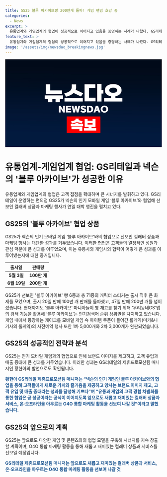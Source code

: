 ```yaml
---
title: GS25 블루 아카이브빵 200만개 돌파! 게임 팬덤 호강 중
categories:
  - News
excerpt: >
  유통업계와 게임업계의 협업이 성공적으로 이어지고 있음을 증명하는 사례가 나왔다. GS리테일이 운영하는 GS25와 넥슨의 게임 블루 아카이브가 협업한 컬래버 상품과 마케팅 행사가 대박을 터뜨리며 선보였다. 이로써 유통사와 게임사의 협업이 고객들의 이목을 끌 뿐만 아니라 매출 증대에도 기여하고 있음이 입증됐다. 게임과 실제 상품을 융합한 협업 상품들이 대성공을 거두며, 양사는 브랜드 이미지 제고와 고객 유입을 이루고 있다. 앞으로도 다양한 협업 모델을 통해 성공적인 시너지를 이끌어내겠다는 계획이다.
feature_text: >
  유통업계와 게임업계의 협업이 성공적으로 이어지고 있음을 증명하는 사례가 나왔다. GS리테일이 운영하는 GS25와 넥슨의 게임 블루 아카이브가 협업한 컬래버 상품과 마케팅 행사가 대박을 터뜨리며 선보였다. 이로써 유통사와 게임사의 협업이 고객들의 이목을 끌 뿐만 아니라 매출 증대에도 기여하고 있음이 입증됐다. 게임과 실제 상품을 융합한 협업 상품들이 대성공을 거두며, 양사는 브랜드 이미지 제고와 고객 유입을 이루고 있다. 앞으로도 다양한 협업 모델을 통해 성공적인 시너지를 이끌어내겠다는 계획이다.
image: '/assets/img/newsdao_breakingnews.jpg'
---
```


<p><img src="/assets/img/newsdao_breakingnews.jpg" alt="pcversion 속보" /></p>

<h1>유통업계-게임업계 협업: GS리테일과 넥슨의 '블루 아카이브'가 성공한 이유</h1>

<p data-ke-size="size16">유통업계와 게임업계의 협업은 고객 접점을 확대하며 큰 시너지를 발휘하고 있다. GS리테일이 운영하는 편의점 GS25가 넥슨의 인기 모바일 게임 ‘블루 아카이브’와 협업해 선보인 컬래버 상품과 마케팅 행사가 연일 대박 행진을 펼치고 있다.</p>

<h2 data-ke-size="size24">GS25의 '블루 아카이브' 협업 상품</h2>

<p data-ke-size="size16">GS25가 넥슨의 인기 모바일 게임 ‘블루 아카이브’와의 협업으로 선보인 컬래버 상품과 마케팅 행사는 대단한 성과를 거두었습니다. 이러한 협업은 고객들의 열정적인 성원과 관심 덕분에 큰 성과를 이루었으며, 이는 유통사와 게임사의 협력이 어떻게 큰 성과를 이루어냈는지에 대한 증거입니다.</p>

<table>
<thead>
    <tr>
        <th><b>출시일</b></th>
        <th><b>판매량</b></th>
    </tr>
</thead>
<tbody>
    <tr>
        <td style="text-align: center; height: 17px;"><b>5월 3일</b></td>
        <td style="text-align: center; height: 17px;"><b>100만 개</b></td>
    </tr>
    <tr>
        <td style="text-align: center; height: 17px;"><b>6월 19일</b></td>
        <td style="text-align: center; height: 17px;"><b>200만 개</b></td>
    </tr>
</tbody>
</table>

<p data-ke-size="size16">GS25가 선보인 '블루 아카이브' 빵 6종과 총 71종의 캐릭터 스티커는 출시 직후 큰 화제를 모았으며, 출시 20일 만에 100만 개 판매를 돌파했고, 47일 만에 200만 개를 넘어섰습니다. 현재까지도 ‘블루 아카이브’ 마니아들이 빵 재고를 찾기 위해 ‘우리동네GS’앱의 검색 기능을 활용해 ‘블루 아카이브’는 인기검색어 순위 상위권을 차지하고 있습니다. 게임 내에서 등장하는 케이크를 모바일 게임 속 아이템 쿠폰이 들어간 롤케익(미카&나기사의 롤케익)의 사전예약 행사 또한 1차 5,000개와 2차 3,000개가 완판되었습니다.</p>

<h2 data-ke-size="size24">GS25의 성공적인 전략과 분석</h2>

<p data-ke-size="size16">GS25는 인기 모바일 게임과의 협업으로 인해 브랜드 이미지를 제고하고, 고객 유입과 매출 증대에 큰 성과를 거두었습니다. 이러한 성과는 GS리테일의 제휴프로모션팀 매니저인 황현아의 발언으로도 확인됩니다.</p>

<p data-ke-size="size16"><b><span style="color: #1a5490;">황현아 GS리테일 제휴프로모션팀 매니저는 “넥슨의 인기 게임인 블루 아카이브와의 협업을 통해 고객들에게 새로운 가치와 즐거움을 제공하고 양사는 브랜드 이미지 제고, 고객 유입 및 매출 증대라는 성과를 달성해 기쁘다”며 “유통과 게임의 고객 경험 차별화를 통한 협업은 곧 성공이라는 공식이 이어지도록 앞으로도 새롭고 재미있는 컬래버 상품과 서비스, 온·오프라인을 아우르는 O4O 통합 마케팅 활동을 선보여 나갈 것”이라고 말했습니다.</span></b></p>

<h2 data-ke-size="size24">GS25의 앞으로의 계획</h2>

<p data-ke-size="size16">GS25는 앞으로도 다양한 게임 및 콘텐츠와의 협업 모델을 구축해 시너지를 지속 창출할 계획이며, O4O 통합 마케팅 활동을 통해 새롭고 재미있는 컬래버 상품과 서비스를 선보일 예정입니다.</p>

<p data-ke-size="size16"><b><span style="color: #1a5490;">GS리테일 제휴프로모션팀 매니저는 앞으로도 새롭고 재미있는 컬래버 상품과 서비스, 온·오프라인을 아우르는 O4O 통합 마케팅 활동을 선보여 나갈 것</span></b></p>

<p data-ke-size="size16">&nbsp;</p>

